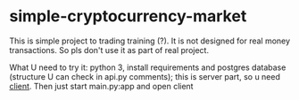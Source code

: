 # simple-cryptocurrency-market

This is simple project to trading training (?).
It is not designed for real money transactions. So pls don't use it as part of real project.

What U need to try it:
python 3, install requirements and postgres database (structure U can check in api.py comments);
this is server part, so u need [client](https://github.com/An1meEnjoyer/simple-cryptocurrency-market-client).
Then just start main.py:app and open client

